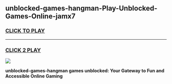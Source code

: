
## unblocked-games-hangman-Play-Unblocked-Games-Online-jamx7
<h3>
<a href="https://premium76.site?title=unblocked-games-hangman&ref=24A">CLICK TO PLAY</a></h3>
<hr>

<h3>
<a href="https://premium76.site?title=unblocked-games-hangman&ref=24A">CLICK 2 PLAY</a>
  
</h3>

<a href="https://premium76.site?title=unblocked-games-hangman&ref=24A"><img src="https://clearcache.store/games.png"></a>


**unblocked-games-hangman games unblocked: Your Gateway to Fun and Accessible Online Gaming**
